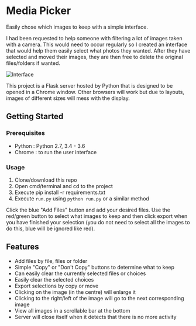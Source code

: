 # Media Picker
Easily chose which images to keep with a simple interface.

I had been requested to help someone with filtering a lot of images taken with a camera. This would need to occur regularly so I created an interface that would help them easily select what photos they wanted. After they have selected and moved their images, they are then free to delete the original files/folders if wanted.

![Interface](https://nitratine.net/images/media-picker/interface.jpg)

This project is a Flask server hosted by Python that is designed to be opened in a Chrome window. Other browsers will work but due to layouts, images of different sizes will mess with the display.

## Getting Started

### Prerequisites
 - Python : Python 2.7, 3.4 - 3.6
 - Chrome : to run the user interface

### Usage
1. Clone/download this repo
2. Open cmd/terminal and cd to the project
3. Execute pip install -r requirements.txt
4. Execute `run.py` using `python run.py` or a similar method

Click the blue "Add Files" button and add your desired files. Use the red/green button to select what images to keep and then click export when you have finished your selection (you do not need to select all the images to do this, blue will be ignored like red).

## Features
 - Add files by file, files or folder
 - Simple "Copy" or "Don't Copy" buttons to determine what to keep
 - Can easily clear the currently selected files or choices
 - Easily clear the selected choices
 - Export selections by copy or move
 - Clicking on the image (in the centre) will enlarge it
 - Clicking to the right/left of the image will go to the next corresponding image
 - View all images in a scrollable bar at the bottom
 - Server will close itself when it detects that there is no more activity
